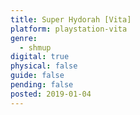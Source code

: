 ```yaml
---
title: Super Hydorah [Vita]
platform: playstation-vita
genre:
  - shmup
digital: true
physical: false
guide: false
pending: false
posted: 2019-01-04
---
```

